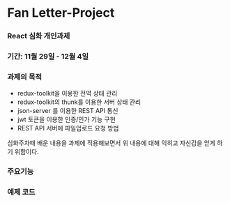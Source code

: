 # Fan Letter-Project

### React 심화 개인과제

### 기간: 11월 29일 - 12월 4일

### 과제의 목적

- redux-toolkit을 이용한 전역 상태 관리
- redux-toolkit의 thunk를 이용한 서버 상태 관리
- json-server 를 이용한 REST API 통신
- jwt 토큰을 이용한 인증/인가 기능 구현
- REST API 서버에 파일업로드 요청 방법

심화주차때 배운 내용을 과제에 적용해보면서 위 내용에 대해 익히고 자신감을 얻게 하기 위함이다.

### 주요기능

### 예제 코드
